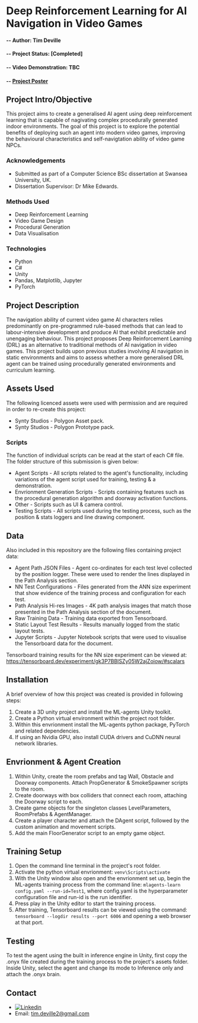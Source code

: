 
# Deep Reinforcement Learning for AI Navigation in Video Games

#### -- Author: Tim Deville
#### -- Project Status: [Completed]
#### -- Video Demonstration: TBC
#### -- [Project Poster](/ProjectPoster.png "Project Poster")

## Project Intro/Objective
This project aims to create a generalised AI agent using deep reinforcement learning that is capable of nagivating complex procedurally generated indoor environments. The goal of this project is to explore the potential benefits of deploying such an agent into modern video games, improving the behavioural characteristics and self-navigtation ability of video game NPCs.

### Acknowledgements
* Submitted as part of a Computer Science BSc dissertation at Swansea University, UK.
* Dissertation Supervisor: Dr Mike Edwards.

### Methods Used
* Deep Reinforcement Learning
* Video Game Design
* Procedural Generation
* Data Visualisation

### Technologies
* Python
* C#
* Unity
* Pandas, Matplotlib, Jupyter
* PyTorch

## Project Description

The navigation ability of current video game AI characters relies predominantly on pre-programmed rule-based methods that can lead to labour-intensive development and produce AI that exhibit predictable and unengaging behaviour. This project proposes Deep Reinforcement Learning (DRL) as an alternative to traditional methods of AI navigation in video games. This project builds upon previous studies involving AI navigation in static environments and aims to assess whether a more generalised DRL agent can be trained using procedurally generated environments and curriculum learning.

## Assets Used

The following licenced assets were used with permission and are required in order to re-create this project:

- Synty Studios - Polygon Asset pack.
- Synty Studios - Polygon Prototype pack.

### Scripts

The function of individual scripts can be read at the start of each C# file. The folder structure of this submission is given below:

* Agent Scripts - All scripts related to the agent's functionality, including variations of the agent script used for training, testing & a demonstration.
* Envrionment Generation Scripts - Scripts containing features such as the procedural generation algorithm and doorway activation functions.
* Other - Scripts such as UI & camera control.
* Testing Scripts - All scripts used during the testing process, such as the position & stats loggers and line drawing component. 

## Data

Also included in this repository are the following files containing project data:

* Agent Path JSON Files - Agent co-ordinates for each test level collected by the position logger. These were used to render the lines displayed in the Path Analysis section.
* NN Test Configurations - Files generated from the ANN size experiment that show evidence of the training process and configuration for each test.
* Path Analysis Hi-res Images - 4K path analysis images that match those presented in the Path Analysis section of the document.
* Raw Training Data - Training data exported from Tensorboard.
* Static Layout Test Results - Results manually logged from the static layout tests. 
* Jupyter Scripts - Jupyter Notebook scripts that were used to visualise the Tensorboard data for the document.

Tensorboard training results for the NN size experiment can be viewed at:
https://tensorboard.dev/experiment/gk3P7BBlSZy05W2ajZoiow/#scalars


## Installation

A brief overview of how this project was created is provided in following steps:

1. Create a 3D unity project and install the ML-agents Unity toolkit.
2. Create a Python virtual environment within the project root folder.
3. Within this envrionment install the ML-agents python package, PyTorch and related dependencies.
4. If using an Nvidia GPU, also install CUDA drivers and CuDNN neural network libraries.

## Envrionment & Agent Creation

1. Within Unity, create the room prefabs and tag Wall, Obstacle and Doorway components. Attach PropGenerator & SmokeSpawner scripts to the room. 
2. Create doorways with box colliders that connect each room, attaching the Doorway script to each.
3. Create game objects for the singleton classes LevelParameters, RoomPrefabs & AgentManager.
4. Create a player character and attach the DAgent script, followed by the custom animation and movement scripts.
5. Add the main FloorGenerator script to an empty game object.
   
## Training Setup

1. Open the command line terminal in the project's root folder.
2. Activate the python virtual envrionment: ```venv\Scripts\activate```
3. With the Unity window also open and the envrionment set up, begin the ML-agents training process from the command line: ```mlagents-learn config.yaml --run-id=Test1```, where config.yaml is the hyperparameter configuration file and run-id is the run identifier.
4. Press play in the Unity editor to start the training process.
5. After training, Tensorboard results can be viewed using the command: ```tensorboard --logdir results --port 6006``` and opening a web browser at that port.

## Testing
To test the agent using the built in inference engine in Unity, first copy the .onyx file created during the training process to the project's assets folder. Inside Unity, select the agent and change its mode to Inference only and attach the .onyx brain.

## Contact
* [![Linkedin]][Linkedin-url]
* Email: tim.deville2@gmail.com

[Linkedin]: https://img.shields.io/badge/linkedin-%230077B5.svg?style=for-the-badge&logo=linkedin&logoColor=white
[Linkedin-url]: https://www.linkedin.com/in/tim-deville/
